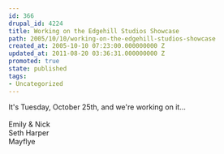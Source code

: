 ```yaml
---
id: 366
drupal_id: 4224
title: Working on the Edgehill Studios Showcase
path: 2005/10/10/working-on-the-edgehill-studios-showcase
created_at: 2005-10-10 07:23:00.000000000 Z
updated_at: 2011-08-20 03:36:31.000000000 Z
promoted: true
state: published
tags:
- Uncategorized
---
```

It's Tuesday, October 25th, and we're working on it...<br /><br />Emily &amp; Nick<br />Seth Harper<br />Mayflye
